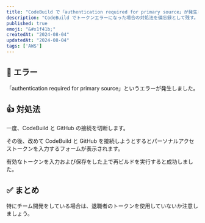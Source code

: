 ```yaml
---
title: "CodeBuild で「authentication required for primary source」が発生した場合の対処法"
description: "CodeBuild でトークンエラーになった場合の対処法を備忘録として残す。"
published: true
emoji: "&#x1f41b;"
createdAt: "2024-08-04"
updatedAt: "2024-08-04"
tags: ['AWS']
---
```


## &#x1f41b; エラー

「authentication required for primary source」というエラーが発生しました。

## &#x1f44d; 対処法

一度、CodeBuild と GitHub の接続を切断します。

その後、改めて CodeBuild と GitHub を接続しようとするとパーソナルアクセストークンを入力するフォームが表示されます。

有効なトークンを入力および保存をした上で再ビルドを実行すると成功しました。

## &#x2705; まとめ

特にチーム開発をしている場合は、退職者のトークンを使用していないか注意しましょう。
